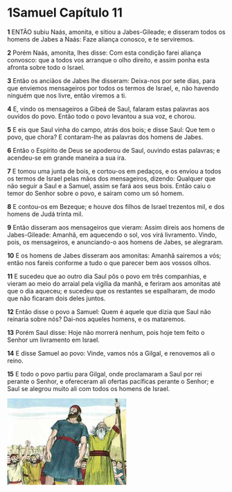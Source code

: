 # 1Samuel Capítulo 11

**1** 	ENTÃO subiu Naás, amonita, e sitiou a Jabes-Gileade; e disseram todos os homens de Jabes a Naás: Faze aliança conosco, e te serviremos.

**2** 	Porém Naás, amonita, lhes disse: Com esta condição farei aliança convosco: que a todos vos arranque o olho direito, e assim ponha esta afronta sobre todo o Israel.

**3** 	Então os anciãos de Jabes lhe disseram: Deixa-nos por sete dias, para que enviemos mensageiros por todos os termos de Israel, e, não havendo ninguém que nos livre, então viremos a ti.

**4** 	E, vindo os mensageiros a Gibeá de Saul, falaram estas palavras aos ouvidos do povo. Então todo o povo levantou a sua voz, e chorou.

**5** 	E eis que Saul vinha do campo, atrás dos bois; e disse Saul: Que tem o povo, que chora? E contaram-lhe as palavras dos homens de Jabes.

**6** 	Então o Espírito de Deus se apoderou de Saul, ouvindo estas palavras; e acendeu-se em grande maneira a sua ira.

**7** 	E tomou uma junta de bois, e cortou-os em pedaços, e os enviou a todos os termos de Israel pelas mãos dos mensageiros, dizendo: Qualquer que não seguir a Saul e a Samuel, assim se fará aos seus bois. Então caiu o temor do Senhor sobre o povo, e saíram como um só homem.

**8** 	E contou-os em Bezeque; e houve dos filhos de Israel trezentos mil, e dos homens de Judá trinta mil.

**9** 	Então disseram aos mensageiros que vieram: Assim direis aos homens de Jabes-Gileade: Amanhã, em aquecendo o sol, vos virá livramento. Vindo, pois, os mensageiros, e anunciando-o aos homens de Jabes, se alegraram.

**10** 	E os homens de Jabes disseram aos amonitas: Amanhã sairemos a vós; então nos fareis conforme a tudo o que parecer bem aos vossos olhos.

**11** 	E sucedeu que ao outro dia Saul pôs o povo em três companhias, e vieram ao meio do arraial pela vigília da manhã, e feriram aos amonitas até que o dia aqueceu; e sucedeu que os restantes se espalharam, de modo que não ficaram dois deles juntos.

**12** 	Então disse o povo a Samuel: Quem é aquele que dizia que Saul não reinaria sobre nós? Dai-nos aqueles homens, e os mataremos.

**13** 	Porém Saul disse: Hoje não morrerá nenhum, pois hoje tem feito o Senhor um livramento em Israel.

**14** 	E disse Samuel ao povo: Vinde, vamos nós a Gilgal, e renovemos ali o reino.

**15** 	E todo o povo partiu para Gilgal, onde proclamaram a Saul por rei perante o Senhor, e ofereceram ali ofertas pacíficas perante o Senhor; e Saul se alegrou muito ali com todos os homens de Israel.

![](../Images/SweetPublishing/9-10-3.jpg) 

